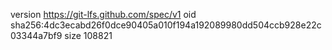 version https://git-lfs.github.com/spec/v1
oid sha256:4dc3ecabd26f0dce90405a010f194a192089980dd504ccb928e22c03344a7bf9
size 108821
